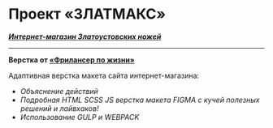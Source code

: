 # Проект «ЗЛАТМАКС»

***[Интернет-магазин Златоустовских ножей](https://shums89.github.io/zlatmax/)***

---

**Верстка от [«Фрилансер по жизни»](https://www.youtube.com/channel/UCedskVwIKiZJsO8XdJdLKnA)**

Адаптивная верстка макета сайта интернет-магазина:
- *Объяснение действий*
- *Подробная HTML SCSS JS верстка макета FIGMA с кучей полезных решений и лайвхаков!*
- *Использование GULP и WEBPACK*
